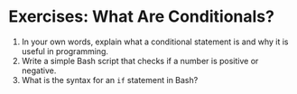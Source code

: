 # Exercises: What Are Conditionals?

1. In your own words, explain what a conditional statement is and why it is useful in programming.
2. Write a simple Bash script that checks if a number is positive or negative.
3. What is the syntax for an `if` statement in Bash?
